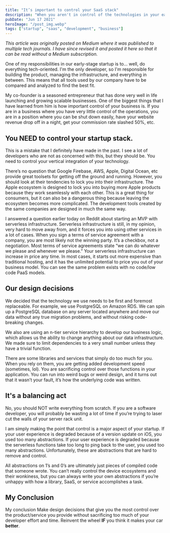 ```yaml
---
title: "It’s important to control your SaaS stack"
description: "When you aren't in control of the technologies in your early-stage startup, you are forced into paying more for a solution that doesn't fit your needs."
pubDate: "Jun 17 2021"
heroImage: "/post_img.webp"
tags: ["startup", "saas", "development", "business"]
---
```


_This article was originally posted on Medium where it was published to multiple tech journals. I have since revised it and posted it here so that it can be read without a Medium subscription._

One of my responsibilities in our early-stage startup is to... well, do everything tech-oriented. I'm the only developer, so I'm responsible for building the product, managing the infrastructure, and everything in between. This means that all tools used by our company have to be compared and analyzed to find the best fit.

My co-founder is a seasoned entrepreneur that has done very well in life launching and growing scalable businesses. One of the biggest things that I have learned from him is how important control of your business is. If you are in a business where you have very little control of the operations, you are in a position where you can be shut down easily, have your website revenue drop off in a night, get your commission rate slashed 50%, etc.


## You NEED to control your startup stack.

This is a mistake that I definitely have made in the past. I see a lot of developers who are not as concerned with this, but they should be. You need to control your vertical integration of your technology.

There’s no question that Google Firebase, AWS, Apple, Digital Ocean, etc provide great toolsets for getting off the ground and running. However, you should look at their tendencies to lock you into their infrastructure. The Apple ecosystem is designed to lock you into buying more Apple products because they work seamlessly with each other. This is a great thing for consumers, but it can also be a dangerous thing because leaving the ecosystem becomes more complicated. The development tools created by the same companies are designed in much the same way.

I answered a question earlier today on Reddit about starting an MVP with serverless infrastructure. Serverless infrastructure is still, in my opinion, very hard to move away from, and it forces you into using other services in a lot of cases. When you sign a terms of service agreement with a company, you are most likely not the winning party. It’s a checkbox, not a negotiation. Most terms of service agreements state “we can do whatever we please and whenever we please.” Your serverless infrastructure can increase in price any time. In most cases, it starts out more expensive than traditional hosting, and it has the unlimited potential to price you out of your business model. You can see the same problem exists with no code/low code PaaS models.

## Our design decisions
We decided that the technology we use needs to be first and foremost replaceable. For example, we use PostgreSQL on Amazon RDS. We can spin up a PostgreSQL database on any server located anywhere and move our data without any true migration problems, and without risking code-breaking changes.

We also are using an n-tier service hierarchy to develop our business logic, which allows us the ability to change anything about our data infrastructure. We made sure to limit dependencies to a very small number unless they have a trivial function.

There are some libraries and services that simply do too much for you. When you rely on them, you are getting added development speed (sometimes, lol). You are sacrificing control over those functions in your application. You can run into weird bugs or weird design, and it turns out that it wasn’t your fault, it’s how the underlying code was written.


## It's a balancing act

No, you should NOT write everything from scratch. If you are a software developer, you will probably be wasting a lot of time if you’re trying to laser cut the walls of your server rack unit.

I am simply making the point that control is a major aspect of your startup. If your user experience is degraded because of a version update on iOS, you used too many abstractions. If your user experience is degraded because the serverless functions take too long to ping back to the user, you used too many abstractions. Unfortunately, these are abstractions that are hard to remove and control.

All abstractions on 1’s and 0’s are ultimately just pieces of compiled code that someone wrote. You can’t really control the device ecosystems and their wonkiness, but you can always write your own abstractions if you’re unhappy with how a library, SaaS, or service accomplishes a task.


## My Conclusion
My conclusion
Make design decisions that give you the most control over the product/service you provide without sacrificing too much of your developer effort and time. Reinvent the wheel **IF** you think it makes your car **better**.
